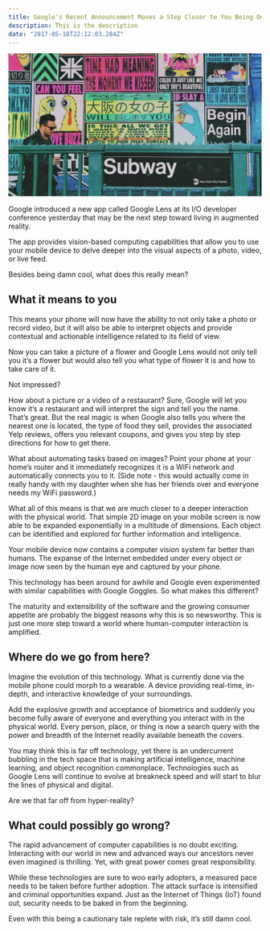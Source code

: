 ```yaml
---
title: Google's Recent Announcement Moves a Step Closer to You Being One With the Machine
description: This is the description
date: "2017-05-18T22:12:03.284Z"
---
```


![google-lens](./google-lens.jpeg)

Google introduced a new app called Google Lens at its I/O developer conference yesterday that may be the next step toward living in augmented reality.

The app provides vision-based computing capabilities that allow you to use your mobile device to delve deeper into the visual aspects of a photo, video, or live feed.

Besides being damn cool, what does this really mean?

## What it means to you

This means your phone will now have the ability to not only take a photo or record video, but it will also be able to interpret objects and provide contextual and actionable intelligence related to its field of view.

Now you can take a picture of a flower and Google Lens would not only tell you it’s a flower but would also tell you what type of flower it is and how to take care of it.

Not impressed?

How about a picture or a video of a restaurant? Sure, Google will let you know it’s a restaurant and will interpret the sign and tell you the name. That’s great. But the real magic is when Google also tells you where the nearest one is located, the type of food they sell, provides the associated Yelp reviews, offers you relevant coupons, and gives you step by step directions for how to get there.

What about automating tasks based on images? Point your phone at your home’s router and it immediately recognizes it is a WiFi network and automatically connects you to it. (Side note - this would actually come in really handy with my daughter when she has her friends over and everyone needs my WiFi password.)

What all of this means is that we are much closer to a deeper interaction with the physical world. That simple 2D image on your mobile screen is now able to be expanded exponentially in a multitude of dimensions. Each object can be identified and explored for further information and intelligence.

Your mobile device now contains a computer vision system far better than humans. The expanse of the Internet embedded under every object or image now seen by the human eye and captured by your phone.

This technology has been around for awhile and Google even experimented with similar capabilities with Google Goggles. So what makes this different?

The maturity and extensibility of the software and the growing consumer appetite are probably the biggest reasons why this is so newsworthy. This is just one more step toward a world where human-computer interaction is amplified.

## Where do we go from here?

Imagine the evolution of this technology. What is currently done via the mobile phone could morph to a wearable. A device providing real-time, in-depth, and interactive knowledge of your surroundings.

Add the explosive growth and acceptance of biometrics and suddenly you become fully aware of everyone and everything you interact with in the physical world. Every person, place, or thing is now a search query with the power and breadth of the Internet readily available beneath the covers.

You may think this is far off technology, yet there is an undercurrent bubbling in the tech space that is making artificial intelligence, machine learning, and object recognition commonplace. Technologies such as Google Lens will continue to evolve at breakneck speed and will start to blur the lines of physical and digital.

Are we that far off from hyper-reality?

## What could possibly go wrong?

The rapid advancement of computer capabilities is no doubt exciting. Interacting with our world in new and advanced ways our ancestors never even imagined is thrilling. Yet, with great power comes great responsibility.

While these technologies are sure to woo early adopters, a measured pace needs to be taken before further adoption. The attack surface is intensified and criminal opportunities expand. Just as the Internet of Things (IoT) found out, security needs to be baked in from the beginning.

Even with this being a cautionary tale replete with risk, it’s still damn cool.
